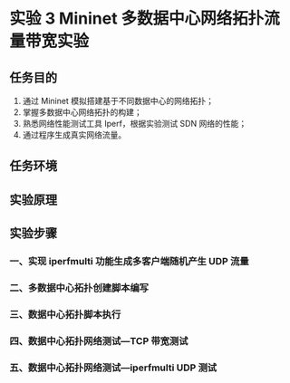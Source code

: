 # 实验 3 Mininet 多数据中心网络拓扑流量带宽实验

## 任务目的

1. 通过 Mininet 模拟搭建基于不同数据中心的网络拓扑；
2. 掌握多数据中心网络拓扑的构建；
3. 熟悉网络性能测试工具 Iperf，根据实验测试 SDN 网络的性能；
4. 通过程序生成真实网络流量。

## 任务环境

## 实验原理

## 实验步骤

### 一、实现 iperfmulti 功能生成多客户端随机产生 UDP 流量

### 二、多数据中心拓扑创建脚本编写

### 三、数据中心拓扑脚本执行

### 四、数据中心拓扑网络测试—TCP 带宽测试

### 五、数据中心拓扑网络测试—iperfmulti UDP 测试
